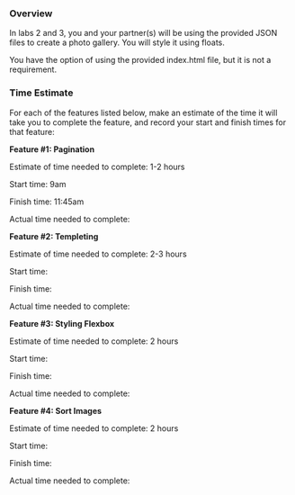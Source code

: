 ### Overview 

In labs 2 and 3, you and your partner(s) will be using the provided JSON files to create a photo gallery. You will style it using floats.

You have the option of using the provided index.html file, but it is not a requirement.

### Time Estimate

For each of the features listed below, make an estimate of the time it will take you to complete the feature, and record your start and finish times for that feature:

**Feature #1: Pagination**

Estimate of time needed to complete: 1-2 hours

Start time: 9am

Finish time: 11:45am

Actual time needed to complete:

**Feature #2: Templeting**

Estimate of time needed to complete: 2-3 hours

Start time: 

Finish time:

Actual time needed to complete:

**Feature #3: Styling Flexbox**

Estimate of time needed to complete: 2 hours

Start time: 

Finish time:

Actual time needed to complete:

**Feature #4: Sort Images**

Estimate of time needed to complete: 2 hours

Start time: 

Finish time:

Actual time needed to complete:
